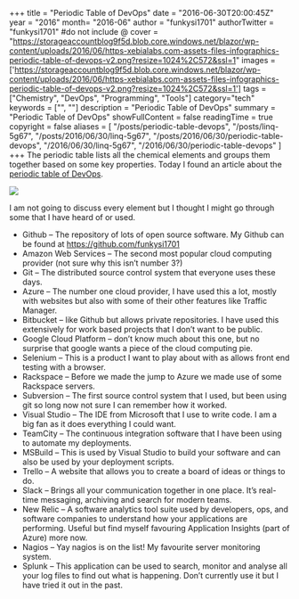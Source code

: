 +++
title = "Periodic Table of DevOps"
date = "2016-06-30T20:00:45Z"
year = "2016"
month= "2016-06"
author = "funkysi1701"
authorTwitter = "funkysi1701" #do not include @
cover = "https://storageaccountblog9f5d.blob.core.windows.net/blazor/wp-content/uploads/2016/06/https-xebialabs.com-assets-files-infographics-periodic-table-of-devops-v2.png?resize=1024%2C572&ssl=1"
images = ['https://storageaccountblog9f5d.blob.core.windows.net/blazor/wp-content/uploads/2016/06/https-xebialabs.com-assets-files-infographics-periodic-table-of-devops-v2.png?resize=1024%2C572&ssl=1']
tags = ["Chemistry", "DevOps", "Programming", "Tools"]
category="tech"
keywords = ["", ""]
description =  "Periodic Table of DevOps"
summary = "Periodic Table of DevOps"
showFullContent = false
readingTime = true
copyright = false
aliases = [
    "/posts/periodic-table-devops",
    "/posts/linq-5g67",
    "/posts/2016/06/30/linq-5g67",
    "/posts/2016/06/30/periodic-table-devops",
    "/2016/06/30/linq-5g67",
    "/2016/06/30/periodic-table-devops"
]
+++
The periodic table lists all the chemical elements and groups them together based on some key properties. Today I found an article about the [periodic table of DevOps](https://xebialabs.com/periodic-table-of-devops-tools/).

![](https://storageaccountblog9f5d.blob.core.windows.net/blazor/wp-content/uploads/2016/06/https-xebialabs.com-assets-files-infographics-periodic-table-of-devops-v2.png?resize=1024%2C572&ssl=1)

I am not going to discuss every element but I thought I might go through some that I have heard of or used.

- Github – The repository of lots of open source software. My Github can be found at https://github.com/funkysi1701
- Amazon Web Services – The second most popular cloud computing provider (not sure why this isn’t number 3?)
- Git – The distributed source control system that everyone uses these days.
- Azure – The number one cloud provider, I have used this a lot, mostly with websites but also with some of their other features like Traffic Manager.
- Bitbucket – like Github but allows private repositories. I have used this extensively for work based projects that I don’t want to be public.
- Google Cloud Platform – don’t know much about this one, but no surprise that google wants a piece of the cloud computing pie.
- Selenium – This is a product I want to play about with as allows front end testing with a browser.
- Rackspace – Before we made the jump to Azure we made use of some Rackspace servers.
- Subversion – The first source control system that I used, but been using git so long now not sure I can remember how it worked.
- Visual Studio – The IDE from Microsoft that I use to write code. I am a big fan as it does everything I could want.
- TeamCity – The continuous integration software that I have been using to automate my deployments.
- MSBuild – This is used by Visual Studio to build your software and can also be used by your deployment scripts.
- Trello – A website that allows you to create a board of ideas or things to do.
- Slack – Brings all your communication together in one place. It’s real-time messaging, archiving and search for modern teams.
- New Relic – A software analytics tool suite used by developers, ops, and software companies to understand how your applications are performing. Useful but find myself favouring Application Insights (part of Azure) more now.
- Nagios – Yay nagios is on the list! My favourite server monitoring system.
- Splunk – This application can be used to search, monitor and analyse all your log files to find out what is happening. Don’t currently use it but I have tried it out in the past.